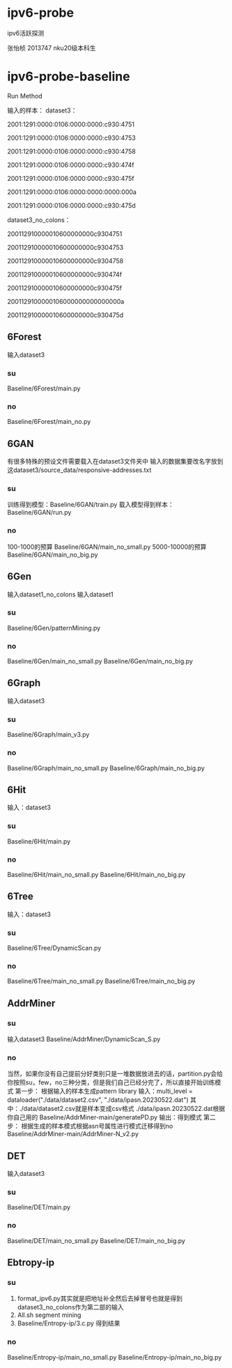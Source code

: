 # ipv6-probe

ipv6活跃探测

张怡桢 2013747 nku20级本科生

# ipv6-probe-baseline
Run Method

输入的样本：
dataset3：

2001:1291:0000:0106:0000:0000:c930:4751

2001:1291:0000:0106:0000:0000:c930:4753

2001:1291:0000:0106:0000:0000:c930:4758

2001:1291:0000:0106:0000:0000:c930:474f

2001:1291:0000:0106:0000:0000:c930:475f

2001:1291:0000:0106:0000:0000:0000:000a

2001:1291:0000:0106:0000:0000:c930:475d

dataset3_no_colons：

200112910000010600000000c9304751

200112910000010600000000c9304753

200112910000010600000000c9304758

200112910000010600000000c930474f

200112910000010600000000c930475f

2001129100000106000000000000000a

200112910000010600000000c930475d

## 6Forest
输入dataset3

### su
Baseline/6Forest/main.py
### no
Baseline/6Forest/main_no.py

## 6GAN
有很多特殊的预设文件需要载入在dataset3文件夹中
输入的数据集要改名字放到这dataset3/source_data/responsive-addresses.txt
### su
训练得到模型：Baseline/6GAN/train.py
载入模型得到样本：Baseline/6GAN/run.py
### no
100-1000的预算
Baseline/6GAN/main_no_small.py
5000-10000的预算
Baseline/6GAN/main_no_big.py

## 6Gen
输入dataset1_no_colons
输入dataset1
### su 
Baseline/6Gen/patternMining.py
### no
Baseline/6Gen/main_no_small.py
Baseline/6Gen/main_no_big.py

## 6Graph
输入dataset3

### su
Baseline/6Graph/main_v3.py
### no
Baseline/6Graph/main_no_small.py
Baseline/6Graph/main_no_big.py

## 6Hit
输入：dataset3
### su 
Baseline/6Hit/main.py
### no
Baseline/6Hit/main_no_small.py
Baseline/6Hit/main_no_big.py

## 6Tree
输入：dataset3
### su
Baseline/6Tree/DynamicScan.py
### no
Baseline/6Tree/main_no_small.py
Baseline/6Tree/main_no_big.py

## AddrMiner


### su
输入dataset3
Baseline/AddrMiner/DynamicScan_S.py
### no
当然，如果你没有自己提前分好类别只是一堆数据放进去的话，partition.py会给你按照su，few，no三种分类，但是我们自己已经分完了，所以直接开始训练模式
第一步：
根据输入的样本生成pattern library
输入：multi_level = dataloader("./data/dataset2.csv", "./data/ipasn.20230522.dat")
其中：./data/dataset2.csv就是样本变成csv格式
     ./data/ipasn.20230522.dat根据你自己用的
Baseline/AddrMiner-main/generatePD.py
输出：得到模式
第二步：
根据生成的样本模式根据asn号属性进行模式迁移得到no
Baseline/AddrMiner-main/AddrMiner-N_v2.py

## DET
输入dataset3
### su
Baseline/DET/main.py
### no
Baseline/DET/main_no_small.py
Baseline/DET/main_no_big.py


## Ebtropy-ip
### su

1. format_ipv6.py其实就是把地址补全然后去掉冒号也就是得到dataset3_no_colons作为第二部的输入
2. All.sh segment mining
3. Baseline/Entropy-ip/3.c.py 得到结果

### no
Baseline/Entropy-ip/main_no_small.py
Baseline/Entropy-ip/main_no_big.py


